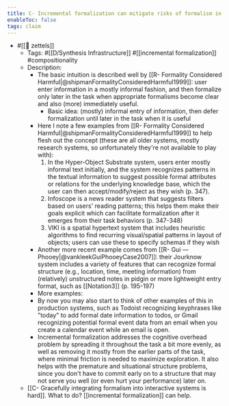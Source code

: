 ```yaml
---
title: C- Incremental formalization can mitigate risks of formalism in interactive systems
enableToc: false
tags: claim
---
```

- #[[🌲 zettels]]
    - Tags:  #[[D/Synthesis Infrastructure]] #[[incremental formalization]] #compositionality
    - Description:
        - The basic intuition is described well by [[R- Formality Considered Harmful|@shipmanFormalityConsideredHarmful1999]]: user enter information in a mostly informal fashion, and then formalize only later in the task when appropriate formalisms become clear and also (more) immediately useful. 
            - Basic idea: (mostly) informal entry of information, then defer formalization until later in the task when it is useful
        - Here I note a few examples from [[R- Formality Considered Harmful|@shipmanFormalityConsideredHarmful1999]] to help flesh out the concept (these are all older systems, mostly research systems, so unfortunately they're not available to play with):
            1. In the Hyper-Object Substrate system, users enter mostly informal text initially, and the system recognizes patterns in the textual information to suggest possible formal attributes or relations for the underlying knowledge base, which the user can then accept/modify/reject as they wish (p. 347).
            2. Infoscope is a news reader system that suggests filters based on users' reading patterns; this helps them make their goals explicit which can facilitate formalization after it emerges from their task behaviors (p. 347-348)
            3. VIKI is a spatial hypertext system that includes heuristic algorithms to find recurring visual/spatial patterns in layout of objects; users can use these to specify schemas if they wish
        - Another more recent example comes from [[R- Gui — Phooey|@vankleekGuiPhooeyCase2007]]: their Jourknow system includes a variety of features that can recognize formal structure (e.g., location, time, meeting information) from (relatively) unstructured notes in pidgin or more lightweight entry format, such as [[Notation3]] (p. 195-197)
        - More examples:
        - By now you may also start to think of other examples of this in production systems, such as Todoist recognizing keyphrases like "today" to add formal date information to todos, or Gmail recognizing potential formal event data from an email when you create a calendar event while an email is open.
        - Incremental formalization addresses the cognitive overhead problem by spreading it throughout the task a bit more evenly, as well as removing it mostly from the earlier parts of the task, where minimal friction is needed to maximize exploration. It also helps with the premature and situational structure problems, since you don't have to commit early on to a structure that may not serve you well (or even hurt your performance) later on.
    - [[C- Gracefully integrating formalism into interactive systems is hard]]. What to do? [[incremental formalization]] can help.